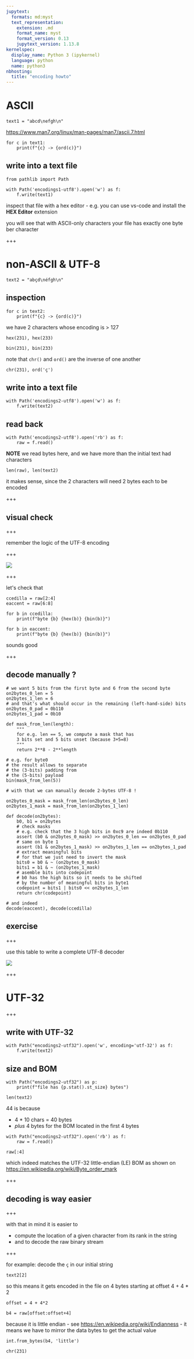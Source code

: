```yaml
---
jupytext:
  formats: md:myst
  text_representation:
    extension: .md
    format_name: myst
    format_version: 0.13
    jupytext_version: 1.13.8
kernelspec:
  display_name: Python 3 (ipykernel)
  language: python
  name: python3
nbhosting:
  title: "encoding howto"
---
```


# ASCII

```{code-cell} ipython3
text1 = "abcd\nefgh\n"
```

<https://www.man7.org/linux/man-pages/man7/ascii.7.html>

```{code-cell} ipython3
for c in text1:
    print(f"{c} -> {ord(c)}")
```

## write into a text file

```{code-cell} ipython3
from pathlib import Path
```

```{code-cell} ipython3
with Path('encodings1-utf8').open('w') as f:
    f.write(text1)
```

inspect that file with a hex editor - e.g. you can use vs-code and install the **HEX Editor** extension

you will see that with ASCII-only characters your file has exactly one byte ber character

+++

# non-ASCII & UTF-8

```{code-cell} ipython3
text2 = "abçd\néfgh\n"
```

## inspection

```{code-cell} ipython3
for c in text2:
    print(f"{c} -> {ord(c)}")
```

we have 2 characters whose encoding is > 127

```{code-cell} ipython3
hex(231), hex(233)
```

```{code-cell} ipython3
bin(231), bin(233)
```

note that `chr()` and `ord()` are the inverse of one another

```{code-cell} ipython3
chr(231), ord('ç')
```

## write into a text file

```{code-cell} ipython3
with Path('encodings2-utf8').open('w') as f:
    f.write(text2)
```

## read back

```{code-cell} ipython3
with Path('encodings2-utf8').open('rb') as f:
    raw = f.read()
```

**NOTE** we read bytes here, and we have more than the initial text had characters

```{code-cell} ipython3
len(raw), len(text2)
```

it makes sense, since the 2 characters will need 2 bytes each to be encoded

+++

## visual check

+++

remember the logic of the UTF-8 encoding

+++

![](../media/unicode-decode-example.png)

+++

let's check that

```{code-cell} ipython3
ccedilla = raw[2:4]
eaccent = raw[6:8]
```

```{code-cell} ipython3
for b in ccedilla:
    print(f"byte {b} {hex(b)} {bin(b)}")
```

```{code-cell} ipython3
for b in eaccent:
    print(f"byte {b} {hex(b)} {bin(b)}")
```

sounds good

+++

## decode manually ?

```{code-cell} ipython3
# we want 5 bits from the first byte and 6 from the second byte
on2bytes_0_len = 5
on2bytes_1_len = 6
# and that's what should occur in the remaining (left-hand-side) bits
on2bytes_0_pad = 0b110
on2bytes_1_pad = 0b10
```

```{code-cell} ipython3
def mask_from_len(length):
    """
    for e.g. len == 5, we compute a mask that has
    3 bits set and 5 bits unset (because 3+5=8)
    """
    return 2**8 - 2**length
```

```{code-cell} ipython3
# e.g. for byte0
# the result allows to separate 
# the (3-bits) padding from 
# the (5-bits) payload
bin(mask_from_len(5))
```

```{code-cell} ipython3
# with that we can manually decode 2-bytes UTF-8 !

on2bytes_0_mask = mask_from_len(on2bytes_0_len)
on2bytes_1_mask = mask_from_len(on2bytes_1_len)

def decode(on2bytes):
    b0, b1 = on2bytes
    # check masks
    # e.g. check that the 3 high bits in 0xc9 are indeed 0b110
    assert (b0 & on2bytes_0_mask) >> on2bytes_0_len == on2bytes_0_pad
    # same on byte 1
    assert (b1 & on2bytes_1_mask) >> on2bytes_1_len == on2bytes_1_pad
    # extract meaningful bits
    # for that we just need to invert the mask
    bits0 = b0 & ~ (on2bytes_0_mask)
    bits1 = b1 & ~ (on2bytes_1_mask)
    # asemble bits into codepoint
    # b0 has the high bits so it needs to be shifted
    # by the number of meaningful bits in byte1
    codepoint = bits1 | bits0 << on2bytes_1_len
    return chr(codepoint)
```

```{code-cell} ipython3
# and indeed 
decode(eaccent), decode(ccedilla)
```

## exercise

+++

use this table to write a complete UTF-8 decoder 

![](../slides/media/unicode-utf8-areas.png)

+++

# UTF-32

+++

## write with UTF-32

```{code-cell} ipython3
with Path("encodings2-utf32").open('w', encoding='utf-32') as f:
    f.write(text2)
```

## size and BOM

```{code-cell} ipython3
with Path("encodings2-utf32") as p:
    print(f"file has {p.stat().st_size} bytes")
```

```{code-cell} ipython3
len(text2)
```

44 is because 

* 4 * 10 chars = 40 bytes
* *plus* 4 bytes for the BOM located in the first 4 bytes

```{code-cell} ipython3
with Path("encodings2-utf32").open('rb') as f:
    raw = f.read()
```

```{code-cell} ipython3
raw[:4]
```

which indeed matches the UTF-32 little-endian (LE) BOM as shown on <https://en.wikipedia.org/wiki/Byte_order_mark>

+++

## decoding is way easier

+++

with that in mind it is easier to

* compute the location of a given character from its rank in the string
* and to decode the raw binary stream

+++

for example: decode the `ç` in our initial string

```{code-cell} ipython3
text2[2]
```

so this means it gets encoded in the file on 4 bytes starting at offset 
4 + 4 * 2

```{code-cell} ipython3
offset = 4 + 4*2

b4 = raw[offset:offset+4]
```

because it is little endian - see <https://en.wikipedia.org/wiki/Endianness> - it means we have to mirror the data bytes to get the actual value

```{code-cell} ipython3
int.from_bytes(b4, 'little')
```

```{code-cell} ipython3
chr(231)
```
